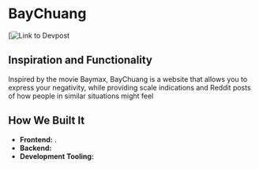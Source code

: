 # BayChuang

[![Link to Devpost]()

## Inspiration and Functionality

Inspired by the movie Baymax, BayChuang is a website that allows you to express your negativity, while providing scale indications and Reddit posts of how people in similar situations might feel  

## How We Built It



*   **Frontend:** .
*   **Backend:** 
*   **Development Tooling:** 



